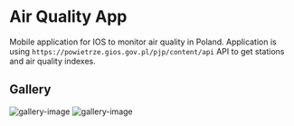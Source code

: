 # Air Quality App

Mobile application for IOS to monitor air quality in Poland. Application is using ``https://powietrze.gios.gov.pl/pjp/content/api`` API to get stations and air quality indexes. 

## Gallery 

![gallery-image][1]
![gallery-image][2]

[1]: https://i.imgur.com/HYKiA5F.png
[2]: https://i.imgur.com/EKLRfU4.png

